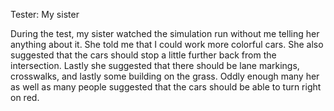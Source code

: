 Tester: My sister

  During the test, my sister watched the simulation run without me telling her anything about it. She told me that I could work more
 colorful cars. She also suggested that the cars should stop a little further back from the intersection. Lastly she suggested that
 there should be lane markings, crosswalks, and lastly some building on the grass. Oddly enough many her as well as many people
 suggested that the cars should be able to turn right on red.
